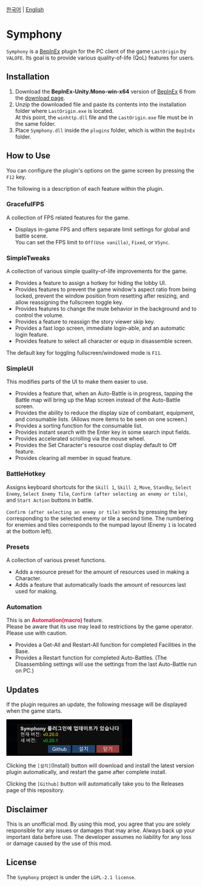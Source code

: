 [한국어](README.ko.md) | [English](README.md)

# Symphony
`Symphony` is a [BepInEx](https://github.com/BepInEx/BepInEx) plugin for the PC client of the game `LastOrigin` by `VALOFE`.
Its goal is to provide various quality-of-life (QoL) features for users.

## Installation
1. Download the **BepInEx-Unity.Mono-win-x64** version of [BepInEx](https://github.com/BepInEx/BepInEx) 6 from the [download page](https://github.com/BepInEx/BepInEx/releases/tag/v6.0.0-pre.2).
2. Unzip the downloaded file and paste its contents into the installation folder where `LastOrigin.exe` is located.\
At this point, the `winhttp.dll` file and the `LastOrigin.exe` file must be in the same folder.
3. Place `Symphony.dll` inside the `plugins` folder, which is within the `BepInEx` folder.

## How to Use
You can configure the plugin's options on the game screen by pressing the `F12` key.

The following is a description of each feature within the plugin.

### GracefulFPS
A collection of FPS related features for the game.

- Displays in-game FPS and offers separate limit settings for global and battle scene.\
  You can set the FPS limit to `Off(Use vanilla)`, `Fixed`, or `VSync`.

### SimpleTweaks
A collection of various simple quality-of-life improvements for the game.

- Provides a feature to assign a hotkey for hiding the lobby UI.
- Provides features to prevent the game window's aspect ratio from being locked, prevent the window position from resetting after resizing, and allow reassigning the fullscreen toggle key.
- Provides features to change the mute behavior in the background and to control the volume.
- Provides a feature to reassign the story viewer skip key.
- Provides a fast logo screen, immediate login-able, and an automatic login feature.
- Provides feature to select all character or equip in disassemble screen.

The default key for toggling fullscreen/windowed mode is `F11`.

### SimpleUI
This modifies parts of the UI to make them easier to use.

- Provides a feature that, when an Auto-Battle is in progress, tapping the Battle map will bring up the Map screen instead of the Auto-Battle screen.
- Provides the ability to reduce the display size of combatant, equipment, and consumable lists. (Allows more items to be seen on one screen.)
- Provides a sorting function for the consumable list.
- Provides instant search with the Enter key in some search input fields.
- Provides accelerated scrolling via the mouse wheel.
- Provides the Set Character's resource cost display default to Off feature.
- Provides clearing all member in squad feature.

### BattleHotkey
Assigns keyboard shortcuts for the `Skill 1`, `Skill 2`, `Move`, `Standby`, `Select Enemy`, `Select Enemy Tile`, `Confirm (after selecting an enemy or tile)`, and `Start Action` buttons in battle.

`Confirm (after selecting an enemy or tile)` works by pressing the key corresponding to the selected enemy or tile a second time.
The numbering for enemies and tiles corresponds to the numpad layout (Enemy `1` is located at the bottom left).

### Presets
A collection of various preset functions.

- Adds a resource preset for the amount of resources used in making a Character.
- Adds a feature that automatically loads the amount of resources last used for making.

### Automation
This is an <span style="color:crimson">__Automation(macro)__</span> feature.\
Please be aware that its use may lead to restrictions by the game operator.\
Please use with caution.

- Provides a Get-All and Restart-All function for completed Facilities in the Base.
- Provides a Restart function for completed Auto-Battles. (The Disassembling settings will use the settings from the last Auto-Battle run on PC.)

## Updates
If the plugin requires an update, the following message will be displayed when the game starts.

![Update Screen](doc/update.png)

Clicking the `[설치]`(Install) button will download and install the latest version plugin automatically, and restart the game after complete install.

Clicking the `[Github]` button will automatically take you to the Releases page of this repository.

## Disclaimer
This is an unofficial mod. By using this mod, you agree that you are solely responsible for any issues or damages that may arise. Always back up your important data before use. The developer assumes no liability for any loss or damage caused by the use of this mod.

## License
The `Symphony` project is under the `LGPL-2.1 license`.
